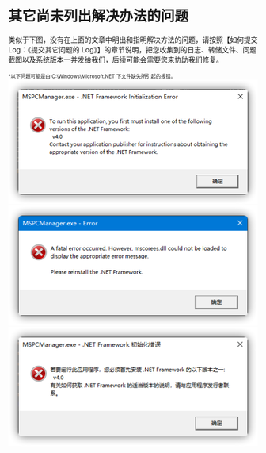# 其它尚未列出解决办法的问题

类似于下图，没有在上面的文章中明出和指明解决方法的问题，请按照【如何提交 Log：《提交其它问题的 Log》】的章节说明，把您收集到的日志、转储文件、问题截图以及系统版本一并发给我们，后续可能会需要您来协助我们修复。

<font size=1>*以下问题可能是由 C:\Windows\Microsoft.NET 下文件缺失所引起的报错。</font>
![](assets\unresolved-issues\unresolved-issues-1.png)
![](assets\unresolved-issues\unresolved-issues-2.png)
![](assets\unresolved-issues\unresolved-issues-3.png)